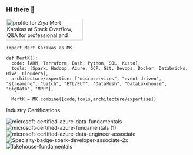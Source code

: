 ### Hi there 👋

<a href="https://stackoverflow.com/users/11677472/ziya-mert-karakas"><img src="https://stackoverflow.com/users/flair/11677472.png?theme=dark" width="208" height="58" alt="profile for Ziya Mert Karakas at Stack Overflow, Q&amp;A for professional and enthusiast programmers" title="profile for Ziya Mert Karakas at Stack Overflow, Q&amp;A for professional and enthusiast programmers"></a>

```
import Mert Karakas as MK

def MertK():
  code: [ARM, Terraform, Bash, Python, SQL, Kusto],
  tools: [Spark, Hadoop, Azure, GCP, Git, Devops, Docker, Databricks, Hive, Cloudera],
  architecture/expertise: ["microservices", "event-driven", "streaming", "batch", "ETL/ELT", "DataMesh", "DataLakehouse", "BigData", "MPP"],

  MertK = MK.combine([code,tools,architecture/expertise])
```

Industry Certifications

![microsoft-certified-azure-data-fundamentals](https://github.com/zmkarakas/zmkarakas/assets/50174304/d4a15ac6-d287-4bd6-bd34-96e5403d1093)  ![microsoft-certified-azure-fundamentals (1)](https://github.com/zmkarakas/zmkarakas/assets/50174304/c28b0441-f381-4de6-8e97-fc6fc1e37b02) ![microsoft-certified-azure-data-engineer-associate](https://github.com/zmkarakas/zmkarakas/assets/50174304/67b06775-cc1e-493f-8193-cd6abda32a93)
![Specialty-badge-spark-developer-associate-2x](https://github.com/zmkarakas/zmkarakas/assets/50174304/42e02e4c-43da-4a23-81f0-2fd0f6203f11) 
![lakehouse-fundamentals](https://github.com/zmkarakas/zmkarakas/assets/50174304/0a543908-e5b0-40c6-8416-9d6f5a527e59)
